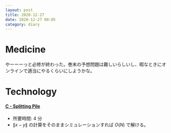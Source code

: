 ```yaml
---
layout: post
title: 2020-12-27
date: 2020-12-27 00:05
category: diary
---
```


# Medicine
やーーーっと必修が終わった。巻末の予想問題は難しいらしいし、暇なときにオンラインで適当にやるくらいにしようかな。

# Technology

#### [C - Splitting Pile](https://atcoder.jp/contests/abc067/tasks/arc078_a)
- 所要時間: 4 分
- $\|x - y\|$ の計算をそのままシミュレーションすれば $O(N)$ で解ける。